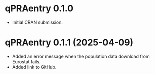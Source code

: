 # qPRAentry 0.1.0

* Initial CRAN submission.

# qPRAentry 0.1.1 (2025-04-09)

* Added an error message when the population data download from Eurostat fails.
* Added link to GitHub.